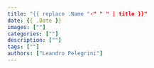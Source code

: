 ```yaml
---
title: "{{ replace .Name "-" " " | title }}"
date: {{ .Date }}
images: [""]
categories: [""]
description: [""]
tags: [""]
authors: ["Leandro Pelegrini"]
---
```

